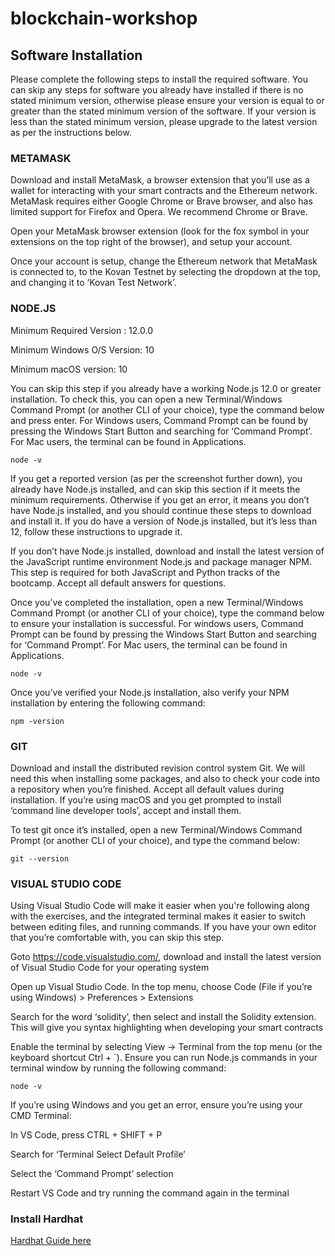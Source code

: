 # blockchain-workshop

## Software Installation
Please complete the following steps to install the required software. You can skip any steps for software you already have installed if there is no stated minimum version, otherwise please ensure your version is equal to or greater than the stated minimum version of the software. If your version is less than the stated minimum version, please upgrade to the latest version as per the instructions below.

### METAMASK
Download and install MetaMask, a browser extension that you’ll use as a wallet for interacting with your smart contracts and the Ethereum network. MetaMask requires either Google Chrome or Brave browser, and also has limited support for Firefox and Opera. We recommend Chrome or Brave. 

Open your MetaMask browser extension (look for the fox symbol in your extensions on the top right of the browser), and setup your account.

Once your account is setup, change the Ethereum network that MetaMask is connected to, to the Kovan Testnet by selecting the dropdown at the top, and changing it to ‘Kovan Test Network’.


### NODE.JS
Minimum Required Version : 12.0.0

Minimum Windows O/S Version: 10

Minimum macOS version: 10

You can skip this step if you already have a working Node.js 12.0 or greater installation. To check this, you can open a new Terminal/Windows Command Prompt (or another CLI of your choice), type the command below and press enter. For Windows users, Command Prompt can be found by pressing the Windows Start Button and searching for ‘Command Prompt’. For Mac users, the terminal can be found in Applications.
```
node -v
```
If you get a reported version (as per the screenshot further down), you already have Node.js installed, and can skip this section if it meets the minimum requirements. Otherwise if you get an error, it means you don’t have Node.js installed, and you should continue these steps to download and install it. If you do have a version of Node.js installed, but it’s less than 12, follow these instructions to upgrade it.

If you don’t have Node.js installed, download and install the latest version of the JavaScript runtime environment Node.js and package manager NPM. This step is required for both JavaScript and Python tracks of the bootcamp. Accept all default answers for questions.

Once you’ve completed the installation, open a new Terminal/Windows Command Prompt (or another CLI of your choice), type the command below to ensure your installation is successful. For windows users, Command Prompt can be found by pressing the Windows Start Button and searching for ‘Command Prompt’. For Mac users, the terminal can be found in Applications.
```
node -v
```

Once you’ve verified your Node.js installation, also verify your NPM installation by entering the following command:
```
npm -version
```

### GIT
Download and install the distributed revision control system Git. We will need this when installing some packages, and also to check your code into a repository when you’re finished. Accept all default values during installation. If you’re using macOS and you get prompted to install ‘command line developer tools’, accept and install them.

To test git once it’s installed, open a new Terminal/Windows Command Prompt (or another CLI of your choice), and type the command below:
```
git --version
```
### VISUAL STUDIO CODE
Using Visual Studio Code will make it easier when you're following along with the exercises, and the integrated terminal makes it easier to switch between editing files, and running commands. If you have your own editor that you’re comfortable with, you can skip this step.

Goto https://code.visualstudio.com/, download and install the latest version of Visual Studio Code for your operating system

Open up Visual Studio Code. In the top menu, choose Code (File if you’re using Windows) > Preferences > Extensions

Search for the word ‘solidity’, then select and install the Solidity extension. This will give you syntax highlighting when developing your smart contracts


Enable the terminal by selecting View -> Terminal from the top menu (or the keyboard shortcut Ctrl + `). Ensure you can run Node.js commands in your terminal window by running the following command:
```
node -v
```

If you’re using Windows and you get an error, ensure you’re using your CMD Terminal:

In VS Code, press CTRL + SHIFT + P

Search for ‘Terminal Select Default Profile’

Select the ‘Command Prompt’ selection

Restart VS Code and try running the command again in the terminal

### Install Hardhat
[Hardhat Guide here](https://hardhat.org/getting-started/)
